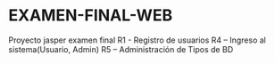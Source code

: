 # EXAMEN-FINAL-WEB
Proyecto jasper examen final
R1 - Registro de usuarios
R4 – Ingreso al sistema(Usuario, Admin)
R5 – Administración de Tipos de BD
